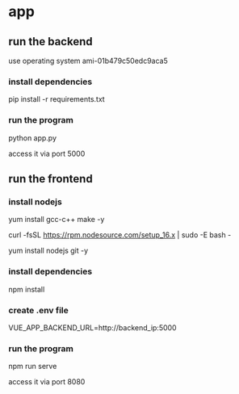 # app

## run the backend
use operating system ami-01b479c50edc9aca5


### install dependencies
pip install -r requirements.txt

### run the program
python app.py

access it via port 5000


## run the frontend
### install nodejs
yum install gcc-c++ make -y

curl -fsSL https://rpm.nodesource.com/setup_16.x | sudo -E bash -

yum install nodejs git -y


### install dependencies
npm install

### create .env file
VUE_APP_BACKEND_URL=http://backend_ip:5000

### run the program
npm run serve

access it via port 8080
